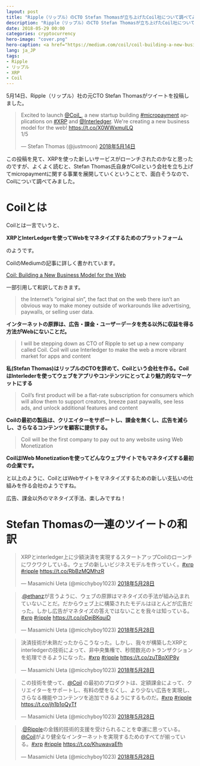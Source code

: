 ```yaml
---
layout: post
title: "Ripple（リップル）のCTO Stefan Thomasが立ち上げたCoil社について調べてみました"
description: "Ripple（リップル）のCTO Stefan Thomasが立ち上げたCoil社について調べてみました"
date: 2018-05-29 00:00
categories: cryptocurrency
hero-image: "cover.png"
hero-caption: <a href="https://medium.com/coil/coil-building-a-new-business-model-for-the-web-d33124358b6">Coilの記事</a>よりスクリーンショット
lang: ja_JP
tags:
- Ripple
- リップル
- XRP
- Coil
---
```


5月14日、Ripple（リップル）社の元CTO Stefan Thomasがツイートを投稿しました。

<blockquote class="twitter-tweet" data-lang="ja"><p lang="en" dir="ltr">Excited to launch <a href="https://twitter.com/Coil_?ref_src=twsrc%5Etfw">@Coil_</a>, a new startup building <a href="https://twitter.com/hashtag/micropayment?src=hash&amp;ref_src=twsrc%5Etfw">#micropayment</a> applications on <a href="https://twitter.com/hashtag/XRP?src=hash&amp;ref_src=twsrc%5Etfw">#XRP</a> and <a href="https://twitter.com/Interledger?ref_src=twsrc%5Etfw">@Interledger</a>. We&#39;re creating a new business model for the web! <a href="https://t.co/X0WWxmulLQ">https://t.co/X0WWxmulLQ</a><br>1/5</p>&mdash; Stefan Thomas (@justmoon) <a href="https://twitter.com/justmoon/status/996012724235759616?ref_src=twsrc%5Etfw">2018年5月14日</a></blockquote> <script async src="https://platform.twitter.com/widgets.js" charset="utf-8"></script> 

この投稿を見て、XRPを使った新しいサービスがローンチされたのかなと思ったのですが、よくよく読むと、Stefan Thomas氏自身がCoilという会社を立ち上げてmicropaymentに関する事業を展開していくということで、面白そうなので、Coilについて調べてみました。

# Coilとは

Coilとは一言でいうと、

**XRPとInterLedgerを使ってWebをマネタイズするためのプラットフォーム**

のようです。

CoilのMediumの記事に詳しく書かれています。

[Coil: Building a New Business Model for the Web](https://medium.com/coil/coil-building-a-new-business-model-for-the-web-d33124358b6)

一部引用して和訳しておきます。

>  the Internet’s “original sin”, the fact that on the web there isn’t an obvious way to make money outside of workarounds like advertising, paywalls, or selling user data.

**インターネットの原罪は、広告・課金・ユーザーデータを売る以外に収益を得る方法がWebにないことだ。**

>  I will be stepping down as CTO of Ripple to set up a new company called Coil. Coil will use Interledger to make the web a more vibrant market for apps and content 

**私(Stefan Thomas)はリップルのCTOを辞めて、Coilという会社を作る。CoilはInterlederを使ってウェブをアプリやコンテンツにとってより魅力的なマーケットにする**


> Coil’s first product will be a flat-rate subscription for consumers which will allow them to support creators, breeze past paywalls, see less ads, and unlock additional features and content

**Coilの最初の製品は、クリエイターをサポートし、課金を無くし、広告を減らし、さらなるコンテンツを顧客に提供する。**


> Coil will be the first company to pay out to any website using Web Monetization

**CoilはIWeb Monetizationを使ってどんなウェブサイトでもマネタイズする最初の企業です。**


と以上のように、CoilとはWebサイトをマネタイズするための新しい支払いの仕組みを作る会社のようですね。

広告、課金以外のマネタイズ手法、楽しみですね！


# Stefan Thomasの一連のツイートの和訳

<blockquote class="twitter-tweet" data-lang="ja"><p lang="ja" dir="ltr">XRPとinterledger上に少額決済を実現するスタートアップCoilのローンチにワクワクしている。ウェブの新しいビジネスモデルを作っていく。<a href="https://twitter.com/hashtag/xrp?src=hash&amp;ref_src=twsrc%5Etfw">#xrp</a> <a href="https://twitter.com/hashtag/ripple?src=hash&amp;ref_src=twsrc%5Etfw">#ripple</a> <a href="https://t.co/RbBzMQMhzR">https://t.co/RbBzMQMhzR</a></p>&mdash; Masamichi Ueta (@micchyboy1023) <a href="https://twitter.com/micchyboy1023/status/1001065580571459584?ref_src=twsrc%5Etfw">2018年5月28日</a></blockquote> <script async src="https://platform.twitter.com/widgets.js" charset="utf-8"></script> 

<blockquote class="twitter-tweet" data-lang="ja"><p lang="ja" dir="ltr">.<a href="https://twitter.com/EthanZ?ref_src=twsrc%5Etfw">@ethanz</a>が言うように、ウェブの原罪はマネタイズの手法が組み込まれていないことだ。だからウェブ上に構築されたモデルはほとんどが広告だった。しかし広告がマネタイズの答えではないことを我々は知っている。<a href="https://twitter.com/hashtag/xrp?src=hash&amp;ref_src=twsrc%5Etfw">#xrp</a> <a href="https://twitter.com/hashtag/ripple?src=hash&amp;ref_src=twsrc%5Etfw">#ripple</a> <a href="https://t.co/oDejBKquiD">https://t.co/oDejBKquiD</a></p>&mdash; Masamichi Ueta (@micchyboy1023) <a href="https://twitter.com/micchyboy1023/status/1001077886357393408?ref_src=twsrc%5Etfw">2018年5月28日</a></blockquote> <script async src="https://platform.twitter.com/widgets.js" charset="utf-8"></script> 

<blockquote class="twitter-tweet" data-lang="ja"><p lang="ja" dir="ltr">決済技術が未熟だったからこうなった。しかし、我々が構築したXRPとinterledgerの技術によって、非中央集権で、秒間数兆のトランザクションを処理できるようになった。<a href="https://twitter.com/hashtag/xrp?src=hash&amp;ref_src=twsrc%5Etfw">#xrp</a> <a href="https://twitter.com/hashtag/ripple?src=hash&amp;ref_src=twsrc%5Etfw">#ripple</a> <a href="https://t.co/zuTBqXIP8y">https://t.co/zuTBqXIP8y</a></p>&mdash; Masamichi Ueta (@micchyboy1023) <a href="https://twitter.com/micchyboy1023/status/1001078633329377282?ref_src=twsrc%5Etfw">2018年5月28日</a></blockquote> <script async src="https://platform.twitter.com/widgets.js" charset="utf-8"></script> 

<blockquote class="twitter-tweet" data-lang="ja"><p lang="ja" dir="ltr">この技術を使って、<a href="https://twitter.com/Coil?ref_src=twsrc%5Etfw">@Coil</a> の最初のプロダクトは、定額課金によって、クリエイターをサポートし、有料の壁をなくし、より少ない広告を実現し、さらなる機能やコンテンツを追加できるようにするものだ。<a href="https://twitter.com/hashtag/xrp?src=hash&amp;ref_src=twsrc%5Etfw">#xrp</a> <a href="https://twitter.com/hashtag/ripple?src=hash&amp;ref_src=twsrc%5Etfw">#ripple</a> <a href="https://t.co/jh1b1oQyTf">https://t.co/jh1b1oQyTf</a></p>&mdash; Masamichi Ueta (@micchyboy1023) <a href="https://twitter.com/micchyboy1023/status/1001079792806969344?ref_src=twsrc%5Etfw">2018年5月28日</a></blockquote> <script async src="https://platform.twitter.com/widgets.js" charset="utf-8"></script> 

<blockquote class="twitter-tweet" data-lang="ja"><p lang="ja" dir="ltr">.<a href="https://twitter.com/Ripple?ref_src=twsrc%5Etfw">@Ripple</a>の金銭的技術的支援を受けられることを幸運に思っている。<a href="https://twitter.com/Coil?ref_src=twsrc%5Etfw">@Coil</a>がより健全なインターネットを実現するためのすべてが揃っている。<a href="https://twitter.com/hashtag/xrp?src=hash&amp;ref_src=twsrc%5Etfw">#xrp</a> <a href="https://twitter.com/hashtag/ripple?src=hash&amp;ref_src=twsrc%5Etfw">#ripple</a> <a href="https://t.co/KhuwavaEfh">https://t.co/KhuwavaEfh</a></p>&mdash; Masamichi Ueta (@micchyboy1023) <a href="https://twitter.com/micchyboy1023/status/1001080434606751746?ref_src=twsrc%5Etfw">2018年5月28日</a></blockquote> <script async src="https://platform.twitter.com/widgets.js" charset="utf-8"></script> 



